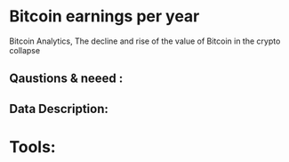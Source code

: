 # Bitcoin earnings per year 


Bitcoin Analytics, The decline and rise of the value of Bitcoin in the crypto collapse


## Qaustions & neeed : 



## Data Description:



# Tools:


